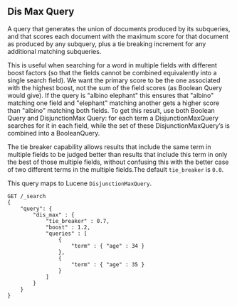 ## Dis Max Query

A query that generates the union of documents produced by its subqueries, and that scores each document with the maximum score for that document as produced by any subquery, plus a tie breaking increment for any additional matching subqueries.

This is useful when searching for a word in multiple fields with different boost factors (so that the fields cannot be combined equivalently into a single search field). We want the primary score to be the one associated with the highest boost, not the sum of the field scores (as Boolean Query would give). If the query is "albino elephant" this ensures that "albino" matching one field and "elephant" matching another gets a higher score than "albino" matching both fields. To get this result, use both Boolean Query and DisjunctionMax Query: for each term a DisjunctionMaxQuery searches for it in each field, while the set of these DisjunctionMaxQuery’s is combined into a BooleanQuery.

The tie breaker capability allows results that include the same term in multiple fields to be judged better than results that include this term in only the best of those multiple fields, without confusing this with the better case of two different terms in the multiple fields.The default `tie_breaker` is `0.0`.

This query maps to Lucene `DisjunctionMaxQuery`.
    
    
    GET /_search
    {
        "query": {
            "dis_max" : {
                "tie_breaker" : 0.7,
                "boost" : 1.2,
                "queries" : [
                    {
                        "term" : { "age" : 34 }
                    },
                    {
                        "term" : { "age" : 35 }
                    }
                ]
            }
        }
    }
